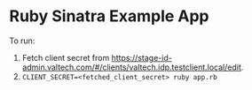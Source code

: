 # Ruby Sinatra Example App

To run:

 1. Fetch client secret from https://stage-id-admin.valtech.com/#/clients/valtech.idp.testclient.local/edit.
 2. `CLIENT_SECRET=<fetched_client_secret> ruby app.rb`
